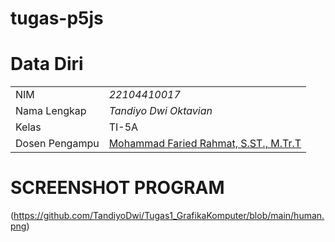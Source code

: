 # tugas-p5js
# Data Diri

|  |  |
|--|--|
| NIM | *22104410017* |
| Nama Lengkap | *Tandiyo Dwi Oktavian* |
| Kelas | TI-5A |
| Dosen Pengampu | [Mohammad Faried Rahmat, S.ST., M.Tr.T](https://github.com/fariedrahmat) |

# SCREENSHOT PROGRAM
(https://github.com/TandiyoDwi/Tugas1_GrafikaKomputer/blob/main/human.png)
